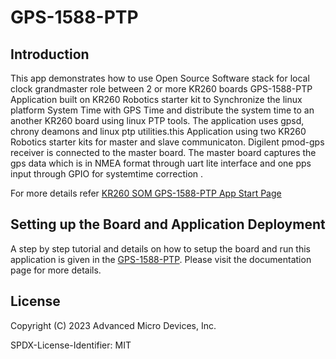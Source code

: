 # GPS-1588-PTP

## Introduction
  This app demonstrates how to use Open Source Software stack for local clock grandmaster role between 2 or more KR260 boards 
  GPS-1588-PTP Application built on KR260 Robotics starter kit to Synchronize the linux platform System Time with GPS Time and distribute the system time to an another KR260 board using linux PTP tools. The application uses gpsd, chrony deamons and linux ptp utilities.this Application using two KR260 Robotics starter kits for master and slave communicaton. Digilent pmod-gps receiver is connected to the master board. The master board captures the gps data which is in NMEA format through uart lite interface and one pps input through GPIO for systemtime correction .
 
  For more details refer [KR260 SOM GPS-1588-PTP App Start Page](https://gitenterprise.xilinx.com/SOM/kr260-docs/blob/main/docs/kr260/source/docs/gps_1588_ptp/gps_1588_ptp_precision_time_mgmt.rst)

## Setting up the Board and Application Deployment

  A step by step tutorial and details on how to setup the board and run this application is given in the [GPS-1588-PTP](https://gitenterprise.xilinx.com/SOM/kr260-docs/blob/main/docs/kr260/source/docs/gps_1588_ptp/docs/app_deployment.md). Please visit the documentation page for more details.

## License
Copyright (C) 2023 Advanced Micro Devices, Inc.

SPDX-License-Identifier: MIT

